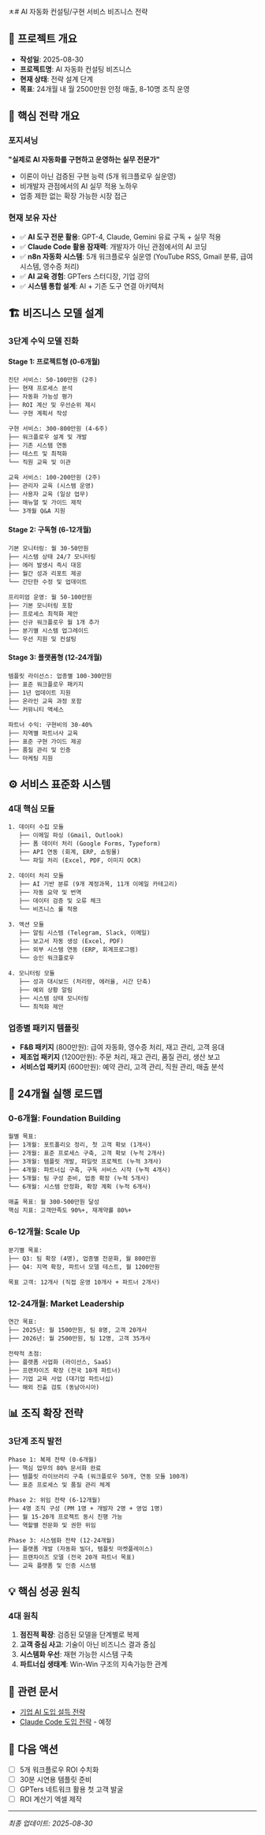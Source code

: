 ㅊ# AI 자동화 컨설팅/구현 서비스 비즈니스 전략

## 📝 프로젝트 개요
- **작성일**: 2025-08-30
- **프로젝트명**: AI 자동화 컨설팅 비즈니스
- **현재 상태**: 전략 설계 단계
- **목표**: 24개월 내 월 2500만원 안정 매출, 8-10명 조직 운영

## 🎯 핵심 전략 개요

### 포지셔닝
**"실제로 AI 자동화를 구현하고 운영하는 실무 전문가"**
- 이론이 아닌 검증된 구현 능력 (5개 워크플로우 실운영)
- 비개발자 관점에서의 AI 실무 적용 노하우
- 업종 제한 없는 확장 가능한 시장 접근

### 현재 보유 자산
- ✅ **AI 도구 전문 활용**: GPT-4, Claude, Gemini 유료 구독 + 실무 적용
- ✅ **Claude Code 활용 잠재력**: 개발자가 아닌 관점에서의 AI 코딩
- ✅ **n8n 자동화 시스템**: 5개 워크플로우 실운영 (YouTube RSS, Gmail 분류, 급여시스템, 영수증 처리)
- ✅ **AI 교육 경험**: GPTers 스터디장, 기업 강의
- ✅ **시스템 통합 설계**: AI + 기존 도구 연결 아키텍처

## 🏗️ 비즈니스 모델 설계

### 3단계 수익 모델 진화

#### Stage 1: 프로젝트형 (0-6개월)
```
진단 서비스: 50-100만원 (2주)
├── 현재 프로세스 분석
├── 자동화 가능성 평가  
├── ROI 계산 및 우선순위 제시
└── 구현 계획서 작성

구현 서비스: 300-800만원 (4-6주)
├── 워크플로우 설계 및 개발
├── 기존 시스템 연동
├── 테스트 및 최적화
└── 직원 교육 및 이관

교육 서비스: 100-200만원 (2주)
├── 관리자 교육 (시스템 운영)
├── 사용자 교육 (일상 업무)
├── 매뉴얼 및 가이드 제작
└── 3개월 Q&A 지원
```

#### Stage 2: 구독형 (6-12개월)
```
기본 모니터링: 월 30-50만원
├── 시스템 상태 24/7 모니터링
├── 에러 발생시 즉시 대응
├── 월간 성과 리포트 제공
└── 간단한 수정 및 업데이트

프리미엄 운영: 월 50-100만원  
├── 기본 모니터링 포함
├── 프로세스 최적화 제안
├── 신규 워크플로우 월 1개 추가
├── 분기별 시스템 업그레이드
└── 우선 지원 및 컨설팅
```

#### Stage 3: 플랫폼형 (12-24개월)
```
템플릿 라이선스: 업종별 100-300만원
├── 표준 워크플로우 패키지
├── 1년 업데이트 지원
├── 온라인 교육 과정 포함
└── 커뮤니티 액세스

파트너 수익: 구현비의 30-40%
├── 지역별 파트너사 교육
├── 표준 구현 가이드 제공
├── 품질 관리 및 인증
└── 마케팅 지원
```

## ⚙️ 서비스 표준화 시스템

### 4대 핵심 모듈
```
1. 데이터 수집 모듈
   ├── 이메일 파싱 (Gmail, Outlook)
   ├── 폼 데이터 처리 (Google Forms, Typeform)
   ├── API 연동 (회계, ERP, 쇼핑몰)
   └── 파일 처리 (Excel, PDF, 이미지 OCR)

2. 데이터 처리 모듈  
   ├── AI 기반 분류 (9개 계정과목, 11개 이메일 카테고리)
   ├── 자동 요약 및 번역
   ├── 데이터 검증 및 오류 체크
   └── 비즈니스 룰 적용

3. 액션 모듈
   ├── 알림 시스템 (Telegram, Slack, 이메일)
   ├── 보고서 자동 생성 (Excel, PDF)
   ├── 외부 시스템 연동 (ERP, 회계프로그램)
   └── 승인 워크플로우

4. 모니터링 모듈
   ├── 성과 대시보드 (처리량, 에러율, 시간 단축)
   ├── 예외 상황 알림
   ├── 시스템 상태 모니터링
   └── 최적화 제안
```

### 업종별 패키지 템플릿
- **F&B 패키지** (800만원): 급여 자동화, 영수증 처리, 재고 관리, 고객 응대
- **제조업 패키지** (1200만원): 주문 처리, 재고 관리, 품질 관리, 생산 보고  
- **서비스업 패키지** (600만원): 예약 관리, 고객 관리, 직원 관리, 매출 분석

## 🚀 24개월 실행 로드맵

### 0-6개월: Foundation Building
```
월별 목표:
├── 1개월: 포트폴리오 정리, 첫 고객 확보 (1개사)
├── 2개월: 표준 프로세스 구축, 고객 확보 (누적 2개사)
├── 3개월: 템플릿 개발, 파일럿 프로젝트 (누적 3개사)  
├── 4개월: 파트너십 구축, 구독 서비스 시작 (누적 4개사)
├── 5개월: 팀 구성 준비, 업종 확장 (누적 5개사)
└── 6개월: 시스템 안정화, 확장 계획 (누적 6개사)

매출 목표: 월 300-500만원 달성
핵심 지표: 고객만족도 90%+, 재계약률 80%+
```

### 6-12개월: Scale Up
```
분기별 목표:
├── Q3: 팀 확장 (4명), 업종별 전문화, 월 800만원
├── Q4: 지역 확장, 파트너 모델 테스트, 월 1200만원

목표 고객: 12개사 (직접 운영 10개사 + 파트너 2개사)
```

### 12-24개월: Market Leadership  
```
연간 목표:
├── 2025년: 월 1500만원, 팀 8명, 고객 20개사
├── 2026년: 월 2500만원, 팀 12명, 고객 35개사

전략적 초점:
├── 플랫폼 사업화 (라이선스, SaaS)
├── 프랜차이즈 확장 (전국 10개 파트너)
├── 기업 교육 사업 (대기업 파트너십)
└── 해외 진출 검토 (동남아시아)
```

## 📊 조직 확장 전략

### 3단계 조직 발전
```
Phase 1: 복제 전략 (0-6개월)
├── 핵심 업무의 80% 문서화 완료
├── 템플릿 라이브러리 구축 (워크플로우 50개, 연동 모듈 100개)
└── 표준 프로세스 및 품질 관리 체계

Phase 2: 위임 전략 (6-12개월)
├── 4명 조직 구성 (PM 1명 + 개발자 2명 + 영업 1명)
├── 월 15-20개 프로젝트 동시 진행 가능
└── 역할별 전문화 및 권한 위임

Phase 3: 시스템화 전략 (12-24개월)
├── 플랫폼 개발 (자동화 빌더, 템플릿 마켓플레이스)
├── 프랜차이즈 모델 (전국 20개 파트너 목표)
└── 교육 플랫폼 및 인증 시스템
```

## 💡 핵심 성공 원칙

### 4대 원칙
1. **점진적 확장**: 검증된 모델을 단계별로 복제
2. **고객 중심 사고**: 기술이 아닌 비즈니스 결과 중심
3. **시스템화 우선**: 재현 가능한 시스템 구축
4. **파트너십 생태계**: Win-Win 구조의 지속가능한 관계

## 🔗 관련 문서
- [기업 AI 도입 설득 전략](./ai-adoption-persuasion-strategy.md)
- [Claude Code 도입 전략](../ai-discoveries/) - 예정

## 📅 다음 액션
- [ ] 5개 워크플로우 ROI 수치화
- [ ] 30분 시연용 템플릿 준비
- [ ] GPTers 네트워크 활용 첫 고객 발굴
- [ ] ROI 계산기 엑셀 제작

---
*최종 업데이트: 2025-08-30*